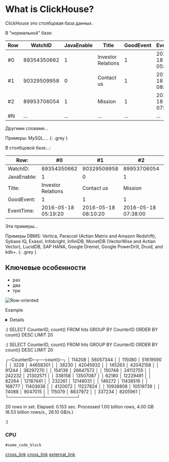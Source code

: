 # What is ClickHouse?

ClickHouse это столбцовая база данных.

В "нормальной" базе:

Row | WatchID | JavaEnable | Title | GoodEvent | EventTime
--- | --- | --- | --- | --- | ---
#0 | 89354350662 | 1 | Investor Relations | 1 | 2016-05-18 05:19:20
#1 | 90329509958 | 0 | Contact us | 1 | 2016-05-18 08:10:20
#2 | 89953706054 | 1 | Mission | 1 | 2016-05-18 07:38:00
#N | ... | ... | ... | ... | ...

Другими словами...

Примеры: MySQL....
{: .grey }

В столбцовой базе...:

Row: | #0 | #1 | #2 | #N
--- | --- | --- | --- | ---
WatchID: | 89354350662 | 90329509958 | 89953706054 | ...
JavaEnable: | 1 | 0 | 1 | ...
Title: | Investor Relations | Contact us | Mission | ...
GoodEvent: | 1 | 1 | 1 | ...
EventTime: | 2016-05-18 05:19:20 | 2016-05-18 08:10:20 | 2016-05-18 07:38:00 | ...

Эти примеры...

Примеры DBMS: Vertica, Paraccel (Actian Matrix and Amazon Redshift), Sybase IQ, Exasol, Infobright, InfiniDB, MonetDB (VectorWise and Actian Vector), LucidDB, SAP HANA, Google Dremel, Google PowerDrill, Druid, and kdb+.
{: .grey }

## Ключевые особенности

- раз
- два
- три

![Row-oriented](../en/images/row_oriented.gif#)

Example

<details>
<p></p>
<pre>$ clickhouse-client
ClickHouse client version 0.0.52053.
Connecting to localhost:9000.
Connected to ClickHouse server version 0.0.52053.
</pre></details>

:) SELECT CounterID, count() FROM hits GROUP BY CounterID ORDER BY count() DESC LIMIT 20

:) SELECT CounterID, count() FROM hits GROUP BY CounterID ORDER BY count() DESC LIMIT 20

┌─CounterID─┬──count()─┐
│    114208 │ 56057344 │
│    115080 │ 51619590 │
│      3228 │ 44658301 │
│     38230 │ 42045932 │
│    145263 │ 42042158 │
│     91244 │ 38297270 │
│    154139 │ 26647572 │
│    150748 │ 24112755 │
│    242232 │ 21302571 │
│    338158 │ 13507087 │
│     62180 │ 12229491 │
│     82264 │ 12187441 │
│    232261 │ 12148031 │
│    146272 │ 11438516 │
│    168777 │ 11403636 │
│   4120072 │ 11227824 │
│  10938808 │ 10519739 │
│     74088 │  9047015 │
│    115079 │  8837972 │
│    337234 │  8205961 │
└───────────┴──────────┘

20 rows in set. Elapsed: 0.153 sec. Processed 1.00 billion rows, 4.00 GB (6.53 billion rows/s., 26.10 GB/s.)

:)

### CPU

```
#some_code_block
```

[cross_link](./operations/table_engines/merge_tree.md#merge_tree)
[cross_link](../a/b.md#b)
[external_link](https://wiki.org)
